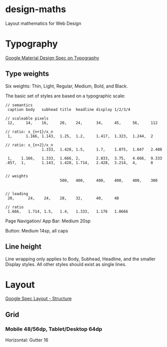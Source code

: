# design-maths
Layout mathematics for Web Design


# Typography
[Google Material Design Spec on Typography](http://www.google.com/design/spec/style/typography.html)

## Type weights
Six weights: Thin, Light, Regular, Medium, Bold, and Black.

The basic set of styles are based on a typographic scale:

```
// semantics
 caption body   subhead title  headline display 1/2/3/4

// scaleable pixels
 12,     14,    16,     20,    24,      34,     45,     56,     112

// ratio: x_{n+1}/x_n
 1,      1.166, 1.143,  1.25,  1.2,     1.417,  1.323,  1.244,  2

// ratio: x_{n+2}/x_n
                1.333,  1.428, 1.5,     1.7,    1.875,  1.647   2.488

 1,    1.166,   1.333,  1.666, 2,       2.833,  3.75,   4.666,  9.333
.857,  1,       1.143,  1.428, 1.714,   2.428,  3.214,  4,      8


// weights
                        500,   400,     400,    400,    400,    300


// leading
 20,      24,    24,    28,    32,      40,     48

// ratio
 1.666,   1.714, 1.5,   1.4,   1.333,   1.176   1.0666
```

Page Navigation/ App Bar: Medium 20sp

Button: Medium 14sp, all caps


## Line height

Line wrapping only applies to Body, Subhead, Headline, and the smaller Display styles. All other styles should exist as single lines.


# Layout
[Google Spec Layout - Structure](htps://www.google.com/design/spec/layout/structure.html)

## Grid

### Mobile 48/56dp, Tablet/Desktop 64dp

Horizontal: Gutter 16
